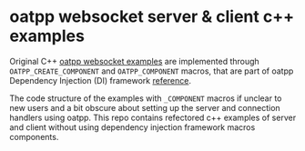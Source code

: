 # oatpp websocket server & client c++ examples

Original C++ [oatpp websocket examples](https://github.com/oatpp/example-websocket) are implemented through `OATPP_CREATE_COMPONENT` and `OATPP_COMPONENT` macros,
that are part of oatpp Dependency Injection (DI) framework [reference](https://oatpp.io/api/latest/oatpp/core/macro/component/).

The code structure of the examples with `_COMPONENT` macros if unclear to new users and a bit obscure about setting up the server and connection handlers using oatpp.
This repo contains refectored c++ examples of server and client without using dependency injection framework macros components.
